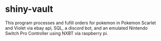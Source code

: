 # shiny-vault
This program processes and fufill orders for pokemon in Pokemon Scarlet and Violet via ebay api, SQL, a discord bot, and an emulated Nintendo Switch Pro Controller using NXBT via raspberry pi.
